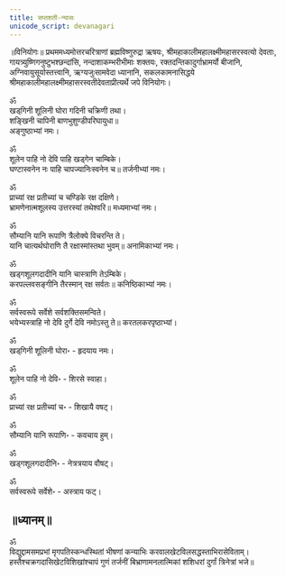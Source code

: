 ```yaml
---
title: सप्तशती-न्यासः
unicode_script: devanagari
---
```


॥विनियोगः॥
प्रथममध्यमोत्तरचरित्राणां ब्रह्मविष्णुरुद्रा ऋषयः, श्रीमहाकालीमहालक्ष्मीमहासरस्वत्यो देवताः, गायत्र्युष्णिगनुष्टुभश्‍छन्दांसि, नन्दाशाकम्भरीभीमाः शक्तयः, रक्तदन्तिकादुर्गाभ्रामर्यो बीजानि, अग्निवायुसूर्यास्तत्त्वानि, ऋग्यजुःसामवेदा ध्यानानि, सकलकामनासिद्धये श्रीमहाकालीमहालक्ष्मीमहासरस्वतीदेवताप्रीत्यर्थे जपे विनियोगः।  

ॐ  
खड्‌गिनी शूलिनी घोरा गदिनी चक्रिणी तथा।  
शङ्खिनी चापिनी बाणभुशुण्डीपरिघायुधा॥  
अङ्गुष्ठाभ्यां नमः।  

ॐ  
शूलेन पाहि नो देवि पाहि खड्गेन चाम्बिके।  
घण्टास्वनेन नः पाहि चापज्यानिःस्वनेन च॥ तर्जनीभ्यां नमः।  

ॐ  
प्राच्यां रक्ष प्रतीच्यां च चण्डिके रक्ष दक्षिणे।  
भ्रामणेनात्मशूलस्य उत्तरस्यां तथेश्‍वरि॥ मध्यमाभ्यां नमः।  

ॐ  
सौम्यानि यानि रूपाणि त्रैलोक्ये विचरन्ति ते।  
यानि चात्यर्थघोराणि तै रक्षास्मांस्तथा भुवम्॥ अनामिकाभ्यां नमः।  

ॐ  
खड्गशूलगदादीनि यानि चास्त्राणि तेऽम्बिके।  
करपल्लवसङ्गीनि तैरस्मान् रक्ष सर्वतः॥ कनिष्ठिकाभ्यां नमः।  

ॐ  
सर्वस्वरूपे सर्वेशे सर्वशक्तिसमन्विते।  
भयेभ्यस्त्राहि नो देवि दुर्गे देवि नमोऽस्तु ते॥ करतलकरपृष्ठाभ्यां।  

ॐ  
खड्‌गिनी शूलिनी घोरा॰ - हृदयाय नमः।  

ॐ  
शूलेन पाहि नो देवि॰ - शिरसे स्वाहा।  

ॐ  
प्राच्यां रक्ष प्रतीच्यां च॰ - शिखायै वषट्।  

ॐ  
सौम्यानि यानि रूपाणि॰ - कवचाय हुम्।  

ॐ  
खड्गशूलगदादीनि॰ - नेत्रत्रयाय वौषट्।  

ॐ  
सर्वस्वरूपे सर्वेशे॰ - अस्त्राय फट्।  

## ॥ध्यानम्॥

ॐ  
विद्युद्दामसमप्रभां मृगपतिस्कन्धस्थितां भीषणां
कन्याभिः करवालखेटविलसद्धस्ताभिरासेविताम्।  
हस्तैश्‍चक्रगदासिखेटविशिखांश्‍चापं गुणं तर्जनीं
बिभ्राणामनलात्मिकां शशिधरां दुर्गां त्रिनेत्रां भजे॥